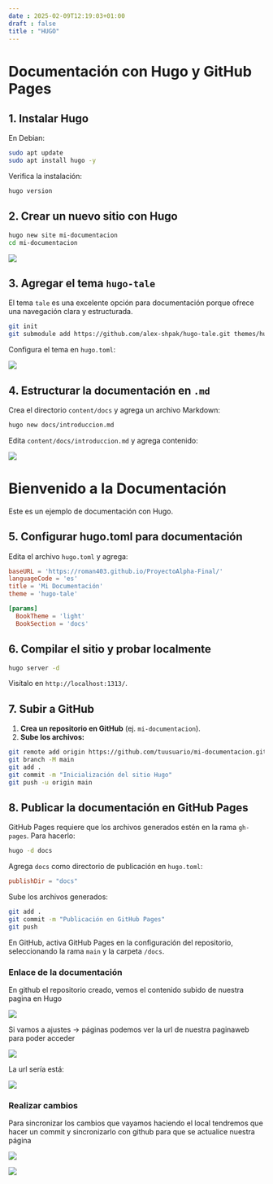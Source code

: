 ```yaml
---
date : 2025-02-09T12:19:03+01:00
draft : false
title : "HUGO"
---
```


# Documentación con Hugo y GitHub Pages

## 1. Instalar Hugo

En Debian:

```bash
sudo apt update
sudo apt install hugo -y
```

Verifica la instalación:

```bash
hugo version
```

## 2. Crear un nuevo sitio con Hugo

```bash
hugo new site mi-documentacion
cd mi-documentacion
```

![](https://roman403.github.io/ProyectoAlpha-Final/temahugo.png)

## 3. Agregar el tema `hugo-tale`

El tema `tale` es una excelente opción para documentación porque ofrece una navegación clara y estructurada.

```bash
git init
git submodule add https://github.com/alex-shpak/hugo-tale.git themes/hugo-tale
```

Configura el tema en `hugo.toml`:

![](https://roman403.github.io/ProyectoAlpha-Final/temahugo2.png)


## 4. Estructurar la documentación en `.md`

Crea el directorio `content/docs` y agrega un archivo Markdown:

```bash
hugo new docs/introduccion.md
```

Edita `content/docs/introduccion.md` y agrega contenido:

![](https://roman403.github.io/ProyectoAlpha-Final/contenidohugo.png)


# Bienvenido a la Documentación

Este es un ejemplo de documentación con Hugo.


## 5. Configurar hugo.toml para documentación

Edita el archivo `hugo.toml` y agrega:

```toml
baseURL = 'https://roman403.github.io/ProyectoAlpha-Final/'
languageCode = 'es'
title = 'Mi Documentación'
theme = 'hugo-tale'

[params]
  BookTheme = 'light'
  BookSection = 'docs'
```

## 6. Compilar el sitio y probar localmente

```bash
hugo server -d
```

Visítalo en `http://localhost:1313/`.

## 7. Subir a GitHub

1. **Crea un repositorio en GitHub** (ej. `mi-documentacion`).
2. **Sube los archivos:**

```bash
git remote add origin https://github.com/tuusuario/mi-documentacion.git
git branch -M main
git add .
git commit -m "Inicialización del sitio Hugo"
git push -u origin main
```

## 8. Publicar la documentación en GitHub Pages

GitHub Pages requiere que los archivos generados estén en la rama `gh-pages`. Para hacerlo:

```bash
hugo -d docs
```

Agrega `docs` como directorio de publicación en `hugo.toml`:

```toml
publishDir = "docs"
```

Sube los archivos generados:

```bash
git add .
git commit -m "Publicación en GitHub Pages"
git push
```

En GitHub, activa GitHub Pages en la configuración del repositorio, seleccionando la rama `main` y la carpeta `/docs`.

### Enlace de la documentación

En github el repositorio creado, vemos el contenido subido de nuestra pagina en Hugo

![](https://roman403.github.io/ProyectoAlpha-Final/gihub.png)

Si vamos a ajustes -> páginas podemos ver la url de nuestra paginaweb para poder acceder 

![](https://roman403.github.io/ProyectoAlpha-Final/gihub2.png)

La url sería está:

![](https://roman403.github.io/ProyectoAlpha-Final/urlgihub.png)


### Realizar cambios 

Para sincronizar los cambios que vayamos haciendo el local tendremos que hacer un commit y sincronizarlo con github para que se actualice nuestra página


![](https://roman403.github.io/ProyectoAlpha-Final/commit.png)

![](https://roman403.github.io/ProyectoAlpha-Final/sincronizar.png)